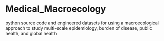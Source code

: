 # Medical_Macroecology
python source code and engineered datasets for using a macroecological approach to study multi-scale epidemiology, burden of disease, public health, and global health

